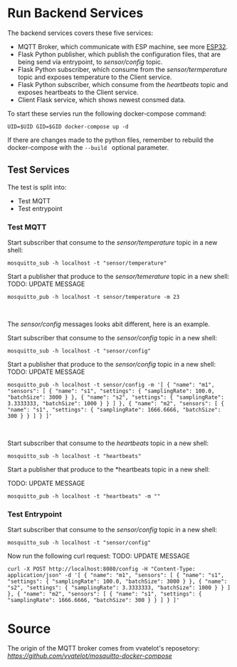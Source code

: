 # Run Backend Services 
The backend services covers these five services: 
- MQTT Broker, which communicate with ESP machine, see more [ESP32](../Arduino/readme.md).
- Flask Python publisher, which publish the configuration files, that are being send via entrypoint, to *sensor/config* topic.
- Flask Python subscriber, which consume from the *sensor/termperature* topic and exposes temperature to the Client service.
- Flask Python subscriber, which consume from the *heartbeats* topic and exposes heartbeats to the Client service. 
- Client Flask service, which shows newest consmed data. 


To start these servies run the following docker-compose command: 

```
UID=$UID GID=$GID docker-compose up -d 
```
If there are changes made to the python files, remember to rebuild the docker-compose with the ```--build ``` optional parameter. 

## Test Services 

The test is split into: 
- Test MQTT
- Test entrypoint 

### Test MQTT

Start subscriber that consume to the *sensor/temperature* topic in a new shell:
```
mosquitto_sub -h localhost -t "sensor/temperature"
```
Start a publisher that produce to the *sensor/temerature* topic in a new shell:
TODO: UPDATE MESSAGE

```
mosquitto_pub -h localhost -t sensor/temperature -m 23
```
</br>

The *sensor/config* messages looks abit different, here is an example. 

Start subscriber that consume to the *sensor/config* topic in a new shell:
```
mosquitto_sub -h localhost -t "sensor/config"
```
Start a publisher that produce to the *sensor/config* topic in a new shell:
TODO: UPDATE MESSAGE
```
mosquitto_pub -h localhost -t sensor/config -m '[ { "name": "m1", "sensors": [ { "name": "s1", "settings": { "samplingRate": 100.0, "batchSize": 3000 } }, { "name": "s2", "settings": { "samplingRate": 3.3333333, "batchSize": 1000 } } ] }, { "name": "m2", "sensors": [ { "name": "s1", "settings": { "samplingRate": 1666.6666, "batchSize": 300 } } ] } ]'
```
</br>

Start subscriber that consume to the *heartbeats* topic in a new shell:
```
mosquitto_sub -h localhost -t "heartbeats"
```
Start a publisher that produce to the *heartbeats topic in a new shell:

TODO: UPDATE MESSAGE
```
mosquitto_pub -h localhost -t "heartbeats" -m ""
```

### Test Entrypoint
Start subscriber that consume to the *sensor/config* topic in a new shell:
```
mosquitto_sub -h localhost -t "sensor/config"
```
Now run the following curl request: 
TODO: UPDATE MESSAGE
```
curl -X POST http://localhost:8080/config -H "Content-Type: application/json" -d '[ { "name": "m1", "sensors": [ { "name": "s1", "settings": { "samplingRate": 100.0, "batchSize": 3000 } }, { "name": "s2", "settings": { "samplingRate": 3.3333333, "batchSize": 1000 } } ] }, { "name": "m2", "sensors": [ { "name": "s1", "settings": { "samplingRate": 1666.6666, "batchSize": 300 } } ] } ]'
```

# Source
The origin of the MQTT broker comes from vvatelot's reposetory: *https://github.com/vvatelot/mosquitto-docker-compose*

 <!--- curl -X POST http://localhost:3000/receive-temperature -H "Content-Type: application/json" -d '{ "name": "m2", "temperatures": [23.06,23.06,23.06,23.06,23.06,23.06,23.06,23.06,23.06,23.06,23.06,23.06,23.06,23.06,23.06,23.06,23.06,23.06,23.06,23.06,23.06,23.06,23.06,23.06,23.06,23.06,23.06,23.06,23.06,23.06] }
'
--->
